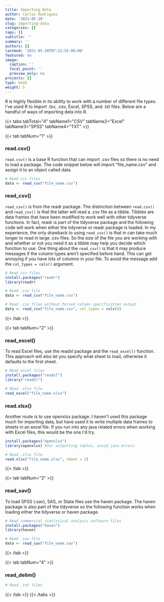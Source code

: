 ```yaml
---
title: Importing Data
author: Carlos Rodriguez
date: '2021-05-20'
slug: importing-data
categories: []
tags: []
subtitle: ''
summary: ''
authors: []
lastmod: '2021-05-20T07:22:55-06:00'
featured: no
image:
  caption: ''
  focal_point: ''
  preview_only: no
projects: []
type: book
weight: 5
---
```


R is highly flexible in its ability to work with a number of different file types. I've used R to import .tsv, .csv, Excel, SPSS, and .txt files. Below are a handful of ways of importing data into R.

<!-- -----------------------TABS---------------------------------- -->
{{< tabs tabTotal="4" tabName1="CSV" tabName2="Excel" tabName3="SPSS" tabName4="TXT" >}}


<!-- -----------------------Tab 1---------------------------------- -->
{{< tab tabNum="1" >}}
<!-- ### read.table() -->
<!-- ```{r, eval=FALSE} -->
<!-- # Read csv files -->
<!-- library(readr) -->
<!-- #read_csv("file_name.csv") -->
<!-- ``` -->

### read.csv()
`read.csv()` is a base R function that can import .csv files so there is no need to load a package. The code snippet below will import "file_name.csv" and assign it to an object called data.

```r
# Read csv files
data <- read_csv("file_name.csv")
```

### read_csv()
`read_csv()` is from the readr package. The distinction between `read.csv()` and `read_csv()` is that the latter will read a .csv file as a tibble. Tibbles are data frames that have been modified to work well with other tidyverse functions. In fact, readr is part of the tidyverse package and the following code will work when either the tidyverse or readr package is loaded. In my experience, the only drawback to using `read_csv()` is that in can take much longer to read in large .csv files. So the size of the file you are working with and whether or not you need it as a tibble may help you decide which function to use. One thing about the `read_csv()` is that it may produce messages if the column types aren't specified before hand. This can get annoying if you have lots of columns in your file. To avoid the message add the `col_types = cols()` argument.

```r
# Read csv files
install.packages("readr")
library(readr)

# Read .csv file
data <- read_csv("file_name.csv")

# Read .csv files without Parsed column specification output
data <- read_csv("file_name.csv", col_types = cols())
```
{{< /tab >}}


<!-- -----------------------Tab 2---------------------------------- -->
{{< tab tabNum="2" >}}
### read_excel()
To read Excel files, use the readxl package and the `read_excel()` function. This approach will also let you specify what sheet to load, otherwise it defaults to the first sheet.

```r
# Read excel files
install.packages("readxl")
library("readxl")

# Read .xlsx file
read_excel("file_name.xlsx")
```

### read.xlsx()
Another route is to use openxlsx package. I haven't used this package much for importing data, but have used it to write multiple data frames to sheets in an excel file. If you run into any java related errors when working with Excel files, this would be the one I'd try.

```r
install.packages("openxlsx")
library(openxlsx) #for outputting tables, avoid java errors

# Read .xlsx file
read.xlsx("file_name.xlsx", sheet = 1)
```
{{< /tab >}}


<!-- -----------------------Tab 3---------------------------------- -->
{{< tab tabNum="3" >}}
### read_sav()
To load SPSS (.sav), SAS, or Stata files use the haven package. The haven package is also part of the tidyverse so the following function works when loading either the tidyverse or haven package.

```r
# Read commercial statistical analysis software files
install.packages("haven")
library(haven)

# Read .sav file
data <- read_sav("file_name.sav")
```
{{< /tab >}}


<!-- -----------------------Tab 4---------------------------------- -->
{{< tab tabNum="4" >}}
### read_delim()

```r
# Read .txt files
```
{{< /tab >}}
{{< /tabs >}}
